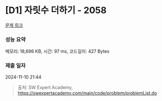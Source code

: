 # [D1] 자릿수 더하기 - 2058 

[문제 링크](https://swexpertacademy.com/main/code/problem/problemDetail.do?contestProbId=AV5QPRjqA10DFAUq) 

### 성능 요약

메모리: 18,696 KB, 시간: 97 ms, 코드길이: 427 Bytes

### 제출 일자

2024-11-10 21:44



> 출처: SW Expert Academy, https://swexpertacademy.com/main/code/problem/problemList.do